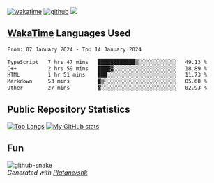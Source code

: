 [![wakatime](https://wakatime.com/badge/user/82c377cd-a54c-404c-b7df-177b313ca539.svg)](https://wakatime.com/@82c377cd-a54c-404c-b7df-177b313ca539)
[![github](https://img.shields.io/github/followers/xinthose?logo=github&style=plastic)](https://github.com/alanhamlett?tab=followers)
![](https://komarev.com/ghpvc/?username=xinthose)


## [WakaTime](https://wakatime.com/) Languages Used
<!--START_SECTION:waka-->

```txt
From: 07 January 2024 - To: 14 January 2024

TypeScript   7 hrs 47 mins   ████████████▒░░░░░░░░░░░░   49.13 %
C++          2 hrs 59 mins   ████▓░░░░░░░░░░░░░░░░░░░░   18.89 %
HTML         1 hr 51 mins    ███░░░░░░░░░░░░░░░░░░░░░░   11.73 %
Markdown     53 mins         █▒░░░░░░░░░░░░░░░░░░░░░░░   05.60 %
Other        27 mins         ▓░░░░░░░░░░░░░░░░░░░░░░░░   02.93 %
```

<!--END_SECTION:waka-->

## Public Repository Statistics 

[![Top Langs](https://github-readme-stats.vercel.app/api/top-langs/?username=xinthose)](https://github.com/anuraghazra/github-readme-stats)
[![My GitHub stats](https://github-readme-stats.vercel.app/api?username=xinthose&show_icons=true)](https://github.com/anuraghazra/github-readme-stats)

## Fun

<picture>
  <source media="(prefers-color-scheme: dark)" srcset="https://raw.githubusercontent.com/xinthose/xinthose/output/github-contribution-grid-snake-dark.svg" />
  <source media="(prefers-color-scheme: light)" srcset="https://raw.githubusercontent.com/xinthose/xinthose/output/github-contribution-grid-snake.svg" />
  <img alt="github-snake" src="github-snake.svg" />
</picture>
<br />
<em>
  Generated with
  <a href="https://github.com/Platane/snk">
    Platane/snk
  <a/>
</em>

